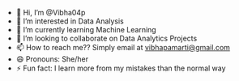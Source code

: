 - 👋 Hi, I’m @Vibha04p
- 👀 I’m interested in Data Analysis
- 🌱 I’m currently learning Machine Learning
- 💞️ I’m looking to collaborate on Data Analytics Projects
- 📫 How to reach me?? Simply email at vibhapamarti@gmail.com
- 😄 Pronouns: She/her
- ⚡ Fun fact: I learn more from my mistakes than the normal way

<!---
Vibha04p/Vibha04p is a ✨ special ✨ repository because its `README.md` (this file) appears on your GitHub profile.
You can click the Preview link to take a look at your changes.
--->
